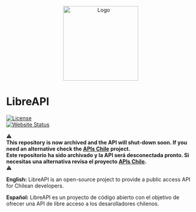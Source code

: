 <p align="center">  
  <img src="https://libreapi.cl/logo.png" width="200" alt="Logo"/>  
</p>  

# LibreAPI
[![License](https://img.shields.io/github/license/CamiloHernandez/libreapi)](https://github.com/ccuetoh/libreapi/blob/master/LICENSE)  
[![Website Status](https://img.shields.io/uptimerobot/status/m786861139-81aee65cd49486d2d9e3c006)](https://stats.uptimerobot.com/p9QANizwxn)

⚠️</br>
**This repository is now archived and the API will shut-down soon. If you need an alternative check the [APIs Chile](https://apis-chile.readme.io/reference/welcome) project.**</br>
**Este repositorio ha sido archivado y la API será desconectada pronto. Si necesitas una alternativa revisa el proyecto [APIs Chile](https://apis-chile.readme.io/reference/welcome).**</br>
⚠️

**English:**
LibreAPI is an open-source project to provide a public access API for Chilean developers.

**Español:**
LibreAPI es un proyecto de código abierto con el objetivo de ofrecer una API de libre acceso a los desarolladores chilenos.

